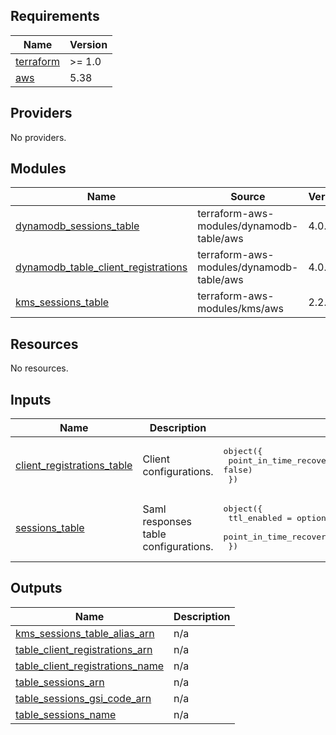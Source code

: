 ## Requirements

| Name | Version |
|------|---------|
| <a name="requirement_terraform"></a> [terraform](#requirement\_terraform) | >= 1.0 |
| <a name="requirement_aws"></a> [aws](#requirement\_aws) | 5.38 |

## Providers

No providers.

## Modules

| Name | Source | Version |
|------|--------|---------|
| <a name="module_dynamodb_sessions_table"></a> [dynamodb\_sessions\_table](#module\_dynamodb\_sessions\_table) | terraform-aws-modules/dynamodb-table/aws | 4.0.1 |
| <a name="module_dynamodb_table_client_registrations"></a> [dynamodb\_table\_client\_registrations](#module\_dynamodb\_table\_client\_registrations) | terraform-aws-modules/dynamodb-table/aws | 4.0.1 |
| <a name="module_kms_sessions_table"></a> [kms\_sessions\_table](#module\_kms\_sessions\_table) | terraform-aws-modules/kms/aws | 2.2.1 |

## Resources

No resources.

## Inputs

| Name | Description | Type | Default | Required |
|------|-------------|------|---------|:--------:|
| <a name="input_client_registrations_table"></a> [client\_registrations\_table](#input\_client\_registrations\_table) | Client configurations. | <pre>object({<br>    point_in_time_recovery_enabled = optional(bool, false)<br>  })</pre> | n/a | yes |
| <a name="input_sessions_table"></a> [sessions\_table](#input\_sessions\_table) | Saml responses table configurations. | <pre>object({<br>    ttl_enabled                    = optional(bool, true)<br>    point_in_time_recovery_enabled = optional(bool, false)<br>  })</pre> | n/a | yes |

## Outputs

| Name | Description |
|------|-------------|
| <a name="output_kms_sessions_table_alias_arn"></a> [kms\_sessions\_table\_alias\_arn](#output\_kms\_sessions\_table\_alias\_arn) | n/a |
| <a name="output_table_client_registrations_arn"></a> [table\_client\_registrations\_arn](#output\_table\_client\_registrations\_arn) | n/a |
| <a name="output_table_client_registrations_name"></a> [table\_client\_registrations\_name](#output\_table\_client\_registrations\_name) | n/a |
| <a name="output_table_sessions_arn"></a> [table\_sessions\_arn](#output\_table\_sessions\_arn) | n/a |
| <a name="output_table_sessions_gsi_code_arn"></a> [table\_sessions\_gsi\_code\_arn](#output\_table\_sessions\_gsi\_code\_arn) | n/a |
| <a name="output_table_sessions_name"></a> [table\_sessions\_name](#output\_table\_sessions\_name) | n/a |
